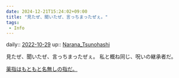 ```yaml
---
date: 2024-12-21T15:24:02+09:00
title: "見たぜ、聞いたぜ、言っちまったぜぇ。"
tags:
 - Info
---
```


daily:: [2022-10-29](Daily_Note/2022-10-29.md)
up:: [Narana_Tsunohashi](Bar/Novel/Nacaria/Narana_Tsunohashi.md)

見たぜ、聞いたぜ、言っちまったぜぇ。
私と概ね同じ、呪いの継承者だ。

[薬指はもともと名無しの指だ。](薬指はもともと名無しの指だ。.md)